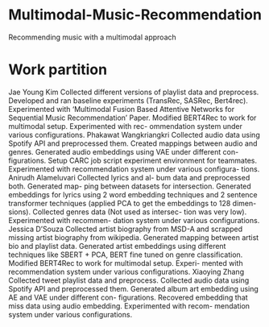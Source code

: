 # Multimodal-Music-Recommendation
Recommending music with a multimodal approach
# Work partition
Jae Young Kim Collected different versions
of playlist data and preprocess. Developed and
ran baseline experiments (TransRec, SASRec,
Bert4rec). Experimented with ‘Multimodal Fusion
Based Attentive Networks for Sequential Music
Recommendation’ Paper. Modified BERT4Rec to
work for multimodal setup. Experimented with rec-
ommendation system under various configurations.
Phakawat Wangkriangkri Collected audio data
using Spotify API and preprocessed them. Created
mappings between audio and genres. Generated
audio embeddings using VAE under different con-
figurations. Setup CARC job script experiment
environment for teammates. Experimented with
recommendation system under various configura-
tions.
Anirudh Alameluvari Collected lyrics and al-
bum data and preprocessed both. Generated map-
ping between datasets for intersection. Generated
embeddings for lyrics using 2 word embedding
techniques and 2 sentence transformer techniques
(applied PCA to get the embeddings to 128 dimen-
sions). Collected genres data (Not used as intersec-
tion was very low). Experimented with recommen-
dation system under various configurations.
Jessica D’Souza Collected artist biography from
MSD-A and scrapped missing artist biography
from wikipedia. Generated mapping between artist
bio and playlist data. Generated artist embeddings
using different techniques like SBERT + PCA,
BERT fine tuned on genre classification. Modified
BERT4Rec to work for multimodal setup. Experi-
mented with recommendation system under various
configurations.
Xiaoying Zhang Collected tweet playlist data
and preprocess. Collected audio data using Spotify
API and preprocessed them. Generated album art
embedding using AE and VAE under different con-
figurations. Recovered embedding that miss data
using audio embedding. Experimented with recom-
mendation system under various configurations.
